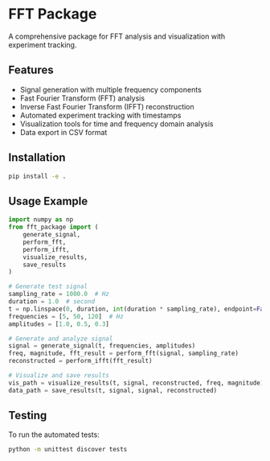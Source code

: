 # FFT Package

A comprehensive package for FFT analysis and visualization with experiment tracking.

## Features

- Signal generation with multiple frequency components
- Fast Fourier Transform (FFT) analysis
- Inverse Fast Fourier Transform (IFFT) reconstruction
- Automated experiment tracking with timestamps
- Visualization tools for time and frequency domain analysis
- Data export in CSV format

## Installation

```bash
pip install -e .
```

## Usage Example

```python
import numpy as np
from fft_package import (
    generate_signal,
    perform_fft,
    perform_ifft,
    visualize_results,
    save_results
)

# Generate test signal
sampling_rate = 1000.0  # Hz
duration = 1.0  # second
t = np.linspace(0, duration, int(duration * sampling_rate), endpoint=False)
frequencies = [5, 50, 120]  # Hz
amplitudes = [1.0, 0.5, 0.3]

# Generate and analyze signal
signal = generate_signal(t, frequencies, amplitudes)
freq, magnitude, fft_result = perform_fft(signal, sampling_rate)
reconstructed = perform_ifft(fft_result)

# Visualize and save results
vis_path = visualize_results(t, signal, reconstructed, freq, magnitude)
data_path = save_results(t, signal, signal, reconstructed)
```

## Testing

To run the automated tests:

```bash
python -m unittest discover tests
```